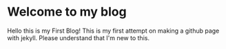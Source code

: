 # Welcome to my blog

Hello this is my First Blog! This is my first attempt on making a github page with jekyll. Please understand that I'm new to this. 
